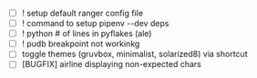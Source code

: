 - [ ] ! setup default ranger config file
- [ ] ! command to setup pipenv --dev deps
- [ ] ! python # of lines in pyflakes (ale)
- [ ] ! pudb breakpoint not workinkg
- [ ] toggle themes (gruvbox, minimalist, solarized8) via shortcut
- [ ] [BUGFIX] airline displaying non-expected chars
